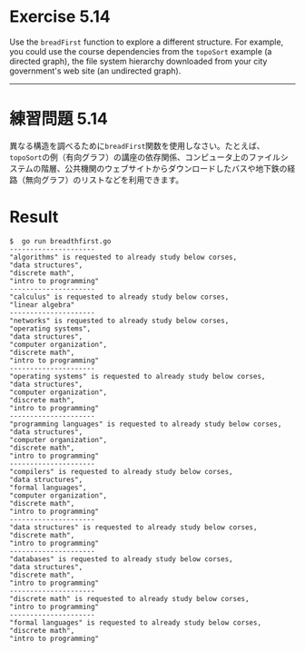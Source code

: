 # Exercise 5.14
Use the `breadFirst` function to explore a different structure. For example, you could use the course dependencies from the `topoSort` example (a directed graph), the file system hierarchy downloaded from your city government's web site (an undirected graph).

---
# 練習問題 5.14
異なる構造を調べるために`breadFirst`関数を使用しなさい。たとえば、`topoSort`の例（有向グラフ）の講座の依存関係、コンピュータ上のファイルシステムの階層、公共機関のウェブサイトからダウンロードしたバスや地下鉄の経路（無向グラフ）のリストなどを利用できます。


# Result

````
$  go run breadthfirst.go
---------------------
"algorithms" is requested to already study below corses,
"data structures",
"discrete math",
"intro to programming"
---------------------
"calculus" is requested to already study below corses,
"linear algebra"
---------------------
"networks" is requested to already study below corses,
"operating systems",
"data structures",
"computer organization",
"discrete math",
"intro to programming"
---------------------
"operating systems" is requested to already study below corses,
"data structures",
"computer organization",
"discrete math",
"intro to programming"
---------------------
"programming languages" is requested to already study below corses,
"data structures",
"computer organization",
"discrete math",
"intro to programming"
---------------------
"compilers" is requested to already study below corses,
"data structures",
"formal languages",
"computer organization",
"discrete math",
"intro to programming"
---------------------
"data structures" is requested to already study below corses,
"discrete math",
"intro to programming"
---------------------
"databases" is requested to already study below corses,
"data structures",
"discrete math",
"intro to programming"
---------------------
"discrete math" is requested to already study below corses,
"intro to programming"
---------------------
"formal languages" is requested to already study below corses,
"discrete math",
"intro to programming"
````
